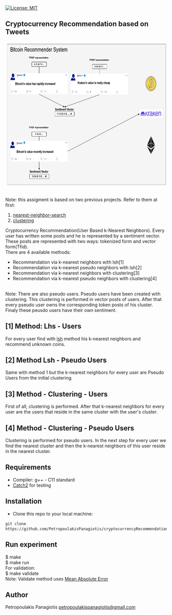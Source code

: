 [![License: MIT](https://img.shields.io/badge/License-MIT-yellow.svg)](https://opensource.org/licenses/MIT)
## Cryptocurrency Recommendation based on Tweets
<p align="center">
<img src="recommender.png" width="720px" height="450px"> <br /> <br />
</p>

Note: this assigment is based on two previous projects. Refer to them at first: 
1. [nearest-neighbor-search](https://github.com/PetropoulakisPanagiotis/nearest-neighbor-search)
2. [clustering](https://github.com/PetropoulakisPanagiotis/clustering)

Cryptocurrency Recommendation(User Based k-Nearest Neighbors). Every user has written some posts and he is represented by a sentiment vector. These posts are represented with two ways: tokenized form and vector form(Tfid). <br /> 
There are 4 available methods: <br />
* Recommendation via k-nearest neighbors with lsh[1]
* Recommendation via k-nearest pseudo neighbors with lsh[2]
* Recommendation via k-nearest neighbors with clustering[3]
* Recommendation via k-nearest pseudo neighbors with clustering[4]
<br />
Note: There are also pseudo users. Pseudo users have been created with clustering. This clustering is performed in vector posts of users. After that every pseudo user owns the corresponding token posts of his cluster. Finaly these peusdo users have their own sentiment.

## [1] Method: Lhs - Users
For every user find with [lsh](https://github.com/PetropoulakisPanagiotis/neighbors-problem) method his k-nearest neighbors and recommend unknown coins.

## [2] Method Lsh - Pseudo Users
Same with method 1 but the k-nearest neighbors for every user are Pseudo Users from the initial clustering.

## [3] Method - Clustering - Users
First of all, clustering is performed. After that k-nearest neighbors for every user are the users that reside in the same cluster with the user's cluster.

## [4] Method - Clustering - Pseudo Users
Clustering is performed for pseudo users. In the next step for every user we find the nearest cluster and then the k-nearest neighbors of this user reside in the nearest cluster. 

## Requirements
* Compiler: g++ - C11 standard
* [Catch2](https://github.com/catchorg/Catch2) for testing 

## Installation
* Clone this repo to your local machine: 
```
git clone https://github.com/PetropoulakisPanagiotis/cryptocurrencyRecommendation.git
```

## Run experiment 
$ make <br />
$ make run <br />
For validation: <br />
$ make validate <br />
Note: Validate method uses [Mean Absolute Error](https://en.wikipedia.org/wiki/Mean_absolute_error)

## Author
Petropoulakis Panagiotis petropoulakispanagiotis@gmail.com
